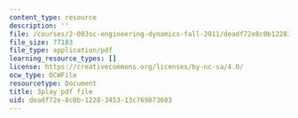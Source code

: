 ```yaml
---
content_type: resource
description: ''
file: /courses/2-003sc-engineering-dynamics-fall-2011/deadf72e8c0b1228345313c769873683_mB_rrEN_Ltc.pdf
file_size: 77183
file_type: application/pdf
learning_resource_types: []
license: https://creativecommons.org/licenses/by-nc-sa/4.0/
ocw_type: OCWFile
resourcetype: Document
title: 3play pdf file
uid: deadf72e-8c0b-1228-3453-13c769873683
---
```

